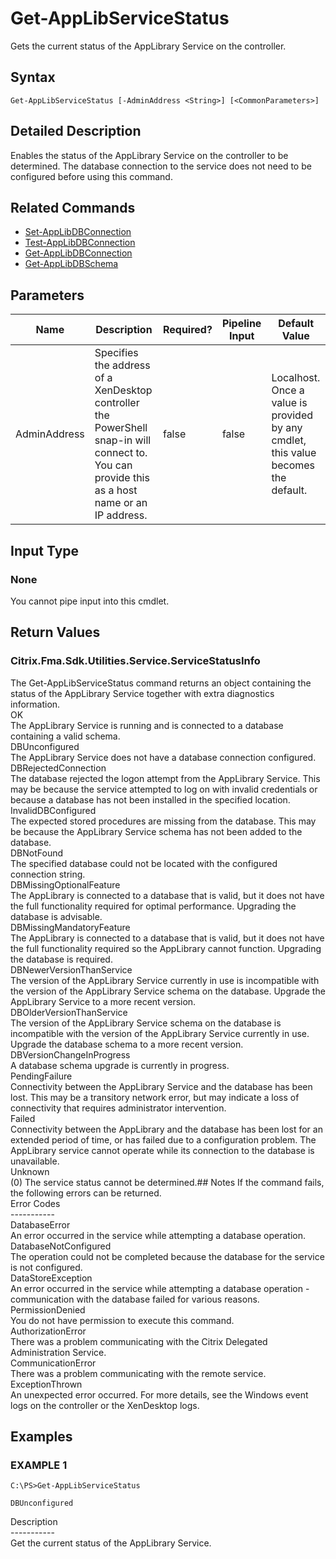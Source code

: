 ﻿# Get-AppLibServiceStatus

   Gets the current status of the AppLibrary Service on the controller.

## Syntax
```
Get-AppLibServiceStatus [-AdminAddress <String>] [<CommonParameters>]
```

## Detailed Description
   Enables the status of the AppLibrary Service on the controller to be determined. The database connection to the service does not need to be configured before using this command.

## Related Commands
  * [Set-AppLibDBConnection](Set-AppLibDBConnection.html)
  * [Test-AppLibDBConnection](Test-AppLibDBConnection.html)
  * [Get-AppLibDBConnection](Get-AppLibDBConnection.html)
  * [Get-AppLibDBSchema](Get-AppLibDBSchema.html)
## Parameters

| Name   | Description | Required? | Pipeline Input | Default Value |
| --- | --- | --- | --- | --- |
| AdminAddress | Specifies the address of a XenDesktop controller the PowerShell snap-in will connect to. You can provide this as a host name or an IP address. | false | false | Localhost. Once a value is provided by any cmdlet, this value becomes the default. |

## Input Type
### None
   You cannot pipe input into this cmdlet.
## Return Values
### Citrix.Fma.Sdk.Utilities.Service.ServiceStatusInfo
   The Get-AppLibServiceStatus command returns an object containing the status of the AppLibrary Service together with extra diagnostics information.<br>OK<br>    The AppLibrary Service is running and is connected to a database containing a valid schema.<br>DBUnconfigured<br>    The AppLibrary Service does not have a database connection configured.<br>DBRejectedConnection<br>    The database rejected the logon attempt from the AppLibrary Service.  This may be because the service attempted to log on with invalid credentials or because a database has not been installed in the specified location.<br>InvalidDBConfigured<br>    The expected stored procedures are missing from the database.  This may be because the AppLibrary Service schema has not been added to the database.<br>DBNotFound<br>    The specified database could not be located with the configured connection string.<br>DBMissingOptionalFeature<br>    The AppLibrary is connected to a database that is valid, but it does not have the full functionality required for optimal performance. Upgrading the database is advisable.<br>DBMissingMandatoryFeature<br>    The AppLibrary is connected to a database that is valid, but it does not have the full functionality required so the AppLibrary cannot function. Upgrading the database is required.<br>DBNewerVersionThanService<br>    The version of the AppLibrary Service currently in use is incompatible with the version of the AppLibrary Service schema on the database.  Upgrade the AppLibrary Service to a more recent version.<br>DBOlderVersionThanService<br>    The version of the AppLibrary Service schema on the database is incompatible with the version of the AppLibrary Service currently in use.  Upgrade the database schema to a more recent version.<br>DBVersionChangeInProgress<br>    A database schema upgrade is currently in progress.<br>PendingFailure<br>    Connectivity between the AppLibrary Service and the database has been lost. This may be a transitory network error, but may indicate a loss of connectivity that requires administrator intervention.<br>Failed<br>    Connectivity between the AppLibrary and the database has been lost for an extended period of time, or has failed due to a configuration problem. The AppLibrary service cannot operate while its connection to the database is unavailable.<br>Unknown<br>    (0) The service status cannot be determined.## Notes
   If the command fails, the following errors can be returned.<br>    Error Codes<br>    -----------<br>    DatabaseError<br>        An error occurred in the service while attempting a database operation.<br>    DatabaseNotConfigured<br>        The operation could not be completed because the database for the service is not configured.<br>    DataStoreException<br>        An error occurred in the service while attempting a database operation - communication with the database failed for various reasons.<br>    PermissionDenied<br>        You do not have permission to execute this command.<br>    AuthorizationError<br>        There was a problem communicating with the Citrix Delegated Administration Service.<br>    CommunicationError<br>        There was a problem communicating with the remote service.<br>    ExceptionThrown<br>        An unexpected error occurred.  For more details, see the Windows event logs on the controller or the XenDesktop logs.
## Examples

### EXAMPLE 1
```
C:\PS>Get-AppLibServiceStatus

DBUnconfigured
```
   Description<br>-----------<br>Get the current status of the AppLibrary Service.
